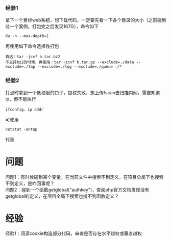 ### 经验1
拿下一个目标web系统，想下载代码，一定要先看一下各个目录的大小（之前碰到过一个案例，打包完之后发现167G），命令如下
```
du -h --max-depth=1
```
再使用如下命令选择性打包
```
首选：tar -jcvf b.tar.bz2
不支持bz2的时候，再使用：tar -zcvf b.tar.gz --exclude=./data --exclude=./tmp --exclude=./log --exclude=./queue ./*
```
### 经验2
打点时拿到一个低权限的口子，提权失败，想上传fscan去扫描内网，需要知道ip，但不能执行
```
ifconfig、ip addr
```
可使用
```
netstat -antup
```
代替

# 问题
问题1：有时候碰到某个变量，在当前文件中搜索不到定义，在项目全局下也搜索不到定义，是咋回事呢？  
问题2：碰到一个函数getglobal("authkey")，查阅php官方文档发现没有getglobal的定义，在项目全局下搜索也搜不到函数定义？  

# 经验
经验1：阅读cookie构造部分代码，审查是否存在水平越权或垂直越权  
